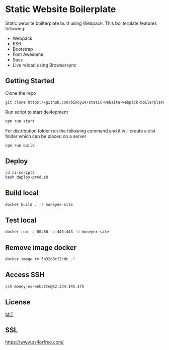 # Static Website Boilerplate

Static website boilterplate built using Webpack. This boilterplate features following:

- Webpack
- ES6
- Bootstrap
- Font Awesome
- Sass
- Live reload using Browsersync

## Getting Started

Clone the repo

```sh
git clone https://github.com/binoy14/static-website-webpack-boilerplate.git
```

Run script to start devlopment
```sh
npm run start
```

For distribution folder run the following command and it will create a dist folder which can be placed on a server
```sh
npm run build
```

## Deploy

```sh
cd ci-scripts
bash deploy-prod.sh
```

## Build local
```sh
docker build . -t moneyex-site
```

## Test local
```sh
docker run -p 80:80 -p 443:443 -d moneyex-site
```

## Remove image docker
```sh
docker image rm 5b32d0cf2cdc -f  
```

## Access SSH

```sh
ssh money-ex-website@52.234.145.175
```

## License
[MIT](LICENSE)

## SSL
https://www.sslforfree.com/